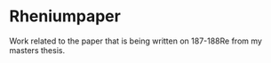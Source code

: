 # Rheniumpaper
Work related to the paper that is being written on 187-188Re from my masters thesis.

